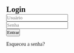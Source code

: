 <!DOCTYPE html>
<html lang="pt-BR">
<head>
  <meta charset="UTF-8">
  <meta name="viewport" content="width=device-width, initial-scale=1.0">
  <title>Tela de Login</title>
  <style>
/* Resetando margens e definindo a fonte para toda a página */
* {
  margin: 0;
  padding: 0;
  box-sizing: border-box;
  font-family: 'Poppins', 'Times New Roman', Times, serif;
}

/* Definindo o fundo da página com um gradiente e centralizando o conteúdo */
body {
  height: 100vh; /* Altura total da tela */
  background: linear-gradient(135deg, #fca4f7, #81dfff); /* Fundo em degradê */
  display: flex; /* Flexbox para centralizar */
  align-items: center; /* Alinha verticalmente */
  justify-content: center; /* Alinha horizontalmente */
}

/* Estilizando o container do login */
.login-container {
  background: #fff5f5; /* Fundo branco */
  padding: 40px 30px; /* Espaçamento interno */
  border-radius: 200px; /* Bordas arredondadas */
  box-shadow: 0px 10px 20px rgba(0, 0, 0, 0.438); /* Sombra ao redor */
  width: 300px; /* Largura fixa */
  text-align: center; /* Centraliza o texto */
}

/* Estilizando o título (Login) */
.login-container h2 {
  margin-bottom: 10px; /* Espaço abaixo do título */
  color: #f570ea; /* Cor do texto */
  text-shadow:1px 3px 4px #00000060;
  font-size:30px;
}
/* estilizar os campos de entrada */
.login-container input{
    width: 100%; /* ocupar toda a largura */
    padding: 10px 15px; /* espaco interno */
    margin: 10px 0; /* espaco entre os dois input */
    border: 1px solid #00000050; /* largura e cor das bordas */
    border-radius: 8px; /* deixar as bordas redondas */
    font-size: 14px; /* tamanho da fonte */
    background-color: #e0f0fd;
}
/* estilizando o botao */
.login-container button{
    width: 50%;
    padding: 7px;
    margin-top: 6px; /*distancia entre botao e input*/
    border: none; /* tirar a borda*/
    color: #f363f3; /* cor do texto*/
    background-color: #00000013;
    font-size: 16px; /*tamanho da fonte*/
    font-weight: bold; /*deixar em negrito*/
    border-radius: 100px; /*deixar redondo*/
    cursor: grab; /*mudar o cursor*/
    transition: background 0.3s;
}
/* colocando animacao do botao (transitiom) */
.login-container button:hover{
    background: #00000088;
}
/* estilizar o texto "esqueceu a senha?" */
.login-container p{
    margin-top: 15px; /*espaco de cima*/
    font-size: 15px; /* tamanho da fonte*/
    color: #0a36367e; 
}
  </style>
</head>
<body>

  <div class="login-container">
    <h2>Login</h2>
    <form>
      <input type="text" placeholder="Usuário" required>
      <div><input type="password" placeholder="Senha" required>
      <div><button type="submit">Entrar</button>
    </form>
    <p>Esqueceu a senha?</p>
  </div>

</body>
</html>
